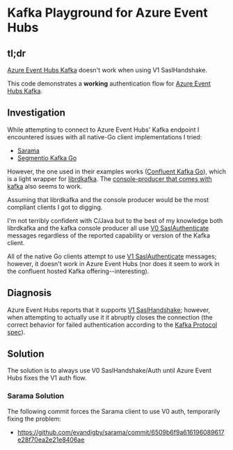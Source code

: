 # Kafka Playground for Azure Event Hubs

## tl;dr

[Azure Event Hubs Kafka](https://docs.microsoft.com/en-us/azure/event-hubs/event-hubs-for-kafka-ecosystem-overview) doesn't work when using V1 SaslHandshake.

This code demonstrates a **working** authentication flow for [Azure Event Hubs Kafka](https://docs.microsoft.com/en-us/azure/event-hubs/event-hubs-for-kafka-ecosystem-overview).

## Investigation

While attempting to connect to Azure Event Hubs' Kafka endpoint I encountered issues with all native-Go client implementations I tried:
- [Sarama](https://github.com/Shopify/sarama)
- [Segmentio Kafka Go](https://github.com/segmentio/kafka-go)

However, the one used in their examples works ([Confluent Kafka Go](https://github.com/confluentinc/confluent-kafka-go)), which is a light wrapper for [librdkafka](https://github.com/edenhill/librdkafka). The [console-producer that comes with kafka](https://kafka.apache.org/quickstart#quickstart_send) also seems to work.

Assuming that librdkafka and the console producer would be the most compliant clients I got to digging.

I'm not terribly confident with C/Java but to the best of my knowledge both librdkafka and the kafka console producer all use [V0 SaslAuthenticate](https://kafka.apache.org/protocol.html#The_Messages_SaslAuthenticate) messages regardless of the reported capability or version of the Kafka client.

All of the native Go clients attempt to use [V1 SaslAuthenticate](https://kafka.apache.org/protocol.html#The_Messages_SaslAuthenticate) messages; however, it doesn't work in Azure Event Hubs (nor does it seem to work in the confluent hosted Kafka offering--interesting).

## Diagnosis

Azure Event Hubs reports that it supports [V1 SaslHandshake](https://kafka.apache.org/protocol.html#The_Messages_SaslHandshake); however, when attempting to actually use it it abruptly closes the connection (the correct behavior for failed authentication according to the [Kafka Protocol spec](ttps://kafka.apache.org/protocol.html)).

## Solution

The solution is to always use V0 SaslHandshake/Auth until Azure Event Hubs fixes the V1 auth flow.

### Sarama Solution

The following commit forces the Sarama client to use V0 auth, temporarily fixing the problem:

- https://github.com/evandigby/sarama/commit/6509b6f9a616196089617e28f70ea2e21e8406ae



